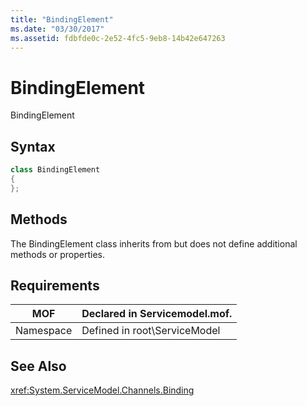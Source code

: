 ```yaml
---
title: "BindingElement"
ms.date: "03/30/2017"
ms.assetid: fdbfde0c-2e52-4fc5-9eb8-14b42e647263
---
```

# BindingElement
BindingElement  
  
## Syntax  
  
```csharp  
class BindingElement  
{  
};  
```  
  
## Methods  
 The BindingElement class inherits from but does not define additional methods or properties.  
  
## Requirements  
  
|MOF|Declared in Servicemodel.mof.|  
|---------|-----------------------------------|  
|Namespace|Defined in root\ServiceModel|  
  
## See Also  
 <xref:System.ServiceModel.Channels.Binding>

